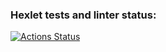 ### Hexlet tests and linter status:
[![Actions Status](https://github.com/Alexey-Shepelev/python-project-lvl2/workflows/hexlet-check/badge.svg)](https://github.com/Alexey-Shepelev/python-project-lvl2/actions)